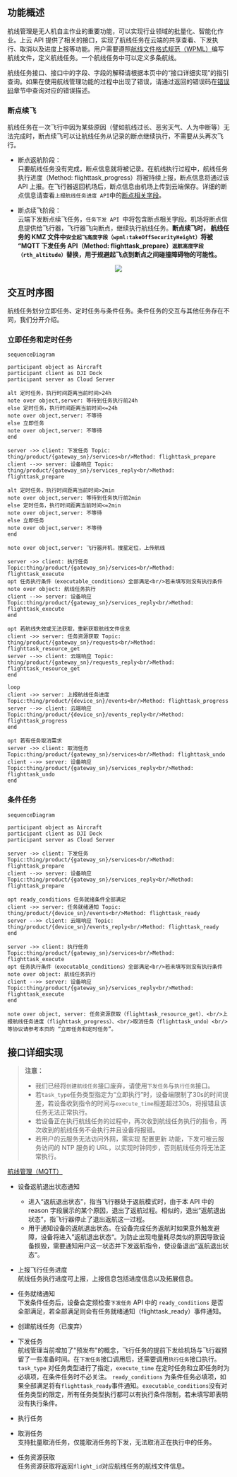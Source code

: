 
## 功能概述

航线管理是无人机自主作业的重要功能，可以实现行业领域的批量化、智能化作业。上云 API 提供了相关的接口，实现了航线任务在云端的共享查看、下发执行、取消以及进度上报等功能。用户需要遵照[航线文件格式规范（WPML）](https://developer.dji.com/doc/cloud-api-tutorial/cn/feature-set/dji-wpml/overview.html)编写航线文件，定义航线任务。一个航线任务中可以定义多条航线。

航线任务接口、接口中的字段、字段的解释请根据本页中的“接口详细实现”的指引查询。如果在使用航线管理功能的过程中出现了错误，请通过返回的错误码在[错误码](https://developer.dji.com/doc/cloud-api-tutorial/cn/error-code.html)章节中查询对应的错误描述。

### 断点续飞

航线任务在一次飞行中因为某些原因（譬如航线过长、恶劣天气、人为中断等）无法完成时，断点续飞可以让航线任务从记录的断点继续执行，不需要从头再次飞行。

* 断点返航阶段：<br/>
只要航线任务没有完成，断点信息就将被记录。在航线执行过程中，航线任务执行进度（Method: flighttask_progress）将被持续上报，断点信息将通过该 API 上报。在飞行器返回机场后，断点信息由机场上传到云端保存。详细的断点信息请查看`上报航线任务进度 API`中的[断点相关字段](https://developer.dji.com/doc/cloud-api-tutorial/cn/server-api-reference/mqtt/thing-model/gateway/dock/wayline.html)。

* 断点续飞阶段：<br/>
云端下发断点续飞任务，`任务下发 API `中将包含断点相关字段。机场将断点信息提供给飞行器，飞行器飞向断点，继续执行航线任务。**断点续飞时， 航线任务的 KMZ 文件中`安全起飞高度字段（wpml:takeOffSecurityHeight）`将被 “MQTT 下发任务 API（Method: flighttask_prepare）`返航高度字段（rth_altitude）`替换，用于规避起飞点到断点之间碰撞障碍物的可能性。**

<div>
<div align=center>
<img src="https://terra-1-g.djicdn.com/71a7d383e71a4fb8887a310eb746b47f/cloudapi/v1.5/resume-from-breakpoint.png" style="width:auto"/>
</div></div>

## 交互时序图

航线任务划分立即任务、定时任务与条件任务。条件任务的交互与其他任务存在不同，我们分开介绍。

### 立即任务和定时任务

```mermaid
sequenceDiagram

participant object as Aircraft
participant client as DJI Dock
participant server as Cloud Server

alt 定时任务，执行时间距离当前时间>24h
note over object,server: 等待到任务执行前24h
else 定时任务，执行时间距离当前时间<=24h
note over object,server: 不等待
else 立即任务
note over object,server: 不等待
end

server ->> client: 下发任务 Topic: thing/product/{gateway_sn}/services<br/>Method: flighttask_prepare
client -->> server: 设备响应 Topic: thing/product/{gateway_sn}/services_reply<br/>Method: flighttask_prepare

alt 定时任务，执行时间距离当前时间>2min
note over object,server: 等待到任务执行前2min
else 定时任务，执行时间距离当前时间<=2min
note over object,server: 不等待
else 立即任务
note over object,server: 不等待
end

note over object,server: 飞行器开机，搜星定位，上传航线

server ->> client: 执行任务 Topic:thing/product/{gateway_sn}/services<br/>Method: flighttask_execute
opt 任务执行条件（executable_conditions）全部满足<br/>若未填写则没有执行条件
note over object: 航线任务执行
client -->> server: 设备响应 Topic:thing/product/{gateway_sn}/services_reply<br/>Method: flighttask_execute
end

opt 若航线失效或无法获取，重新获取航线文件信息
client ->> server: 任务资源获取 Topic: thing/product/{gateway_sn}/requests<br/>Method: flighttask_resource_get
server -->> client: 云端响应 Topic: thing/product/{gateway_sn}/requests_reply<br/>Method: flighttask_resource_get
end

loop
client ->> server: 上报航线任务进度 Topic:thing/product/{device_sn}/events<br/>Method: flighttask_progress
server -->> client: 云端响应 Topic:thing/product/{device_sn}/events_reply<br/>Method: flighttask_progress
end

opt 若有任务取消需求
server ->> client: 取消任务 Topic:thing/product/{gateway_sn}/services<br/>Method: flighttask_undo
client -->> server: 设备响应 Topic:thing/product/{gateway_sn}/services_reply<br/>Method: flighttask_undo
end
```

### 条件任务
```mermaid
sequenceDiagram

participant object as Aircraft
participant client as DJI Dock
participant server as Cloud Server

server ->> client: 下发任务 Topic:thing/product/{gateway_sn}/services<br/>Method: flighttask_prepare
client -->> server: 设备响应 Topic:thing/product/{gateway_sn}/services_reply<br/>Method: flighttask_prepare

opt ready_conditions 任务就绪条件全部满足
client ->> server: 任务就绪通知 Topic: thing/product/{device_sn}/events<br/>Method: flighttask_ready
server -->> client: 云端响应 Topic: thing/product/{device_sn}/events_reply<br/>Method: flighttask_ready
end

server ->> client: 执行任务 Topic:thing/product/{gateway_sn}/services<br/>Method: flighttask_execute
opt 任务执行条件（executable_conditions）全部满足<br/>若未填写则没有执行条件
note over object: 航线任务执行
client -->> server: 设备响应 Topic:thing/product/{gateway_sn}/services_reply<br/>Method: flighttask_execute
end

note over object, server: 任务资源获取（flighttask_resource_get）、<br/>上报航线任务进度（flighttask_progress）、<br/>取消任务（flighttask_undo）<br/>等协议请参考本页的 “立即任务和定时任务”。

```

## 接口详细实现

> **注意：**
>
> * 我们已经将`创建航线任务`接口废弃，请使用`下发任务`与`执行任务`接口。
> * 若`task_type`任务类型指定为“立即执行”时，设备端限制了30s的时间误差，若设备收到指令的时间与`execute_time`相差超过30s，将报错且该任务无法正常执行。
> * 若设备正在执行航线任务的过程中，再次收到航线任务执行的指令，再次收到的航线任务不会执行并且设备将报错。
> * 若用户的云服务无法访问外网，需实现 配置更新 功能，下发可被云服务访问的 NTP 服务的 URL，以实现时钟同步，否则航线任务将无法正常执行。

[航线管理（MQTT）](https://developer.dji.com/doc/cloud-api-tutorial/cn/server-api-reference/mqtt/thing-model/gateway/dock/wayline.html)

* 设备返航退出状态通知<br/>
  * 进入“返航退出状态”，指当飞行器处于返航模式时，由于本 API 中的 reason 字段展示的某个原因，退出了返航过程。相似的，退出“返航退出状态”，指飞行器停止了退出返航这一过程。
  * 用于通知设备的返航退出状态。在设备完成任务返航时如果意外触发避障，设备将进入”返航退出状态“。为防止出现电量耗尽类似的原因导致设备损毁，需要通知用户这一状态并下发返航指令，使设备退出”返航退出状态“。

* 上报飞行任务进度<br/>
  航线任务执行进度可上报，上报信息包括进度信息以及拓展信息。
* 任务就绪通知<br/>
  下发条件任务后，设备会定频检查`下发任务` API 中的 `ready_conditions` 是否全部满足，若全部满足则会有任务就绪通知（flighttask_ready）事件通知。
* 创建航线任务（已废弃）

* 下发任务 <br/>
  航线管理当前增加了"预发布"的概念，飞行任务的提前下发给机场与飞行器预留了一些准备时间。在`下发任务`接口调用后，还需要调用`执行任务`接口执行。`task_type` 对任务类型进行了指定，`execute_time` 在定时任务和立即任务时为必填项，在条件任务时不必关注。 `ready_conditions` 为条件任务必填项，如果全部满足将有`flighttask_ready`事件通知。`executable_conditions`没有对任务类型的限定，所有任务类型执行都可以有执行条件限制，若未填写即表明没有执行条件。

* 执行任务 
* 取消任务 <br/>
  支持批量取消任务，仅能取消任务的下发，无法取消正在执行中的任务。
* 任务资源获取 <br/>
  任务资源获取将返回`flight_id`对应航线任务的航线文件信息。


